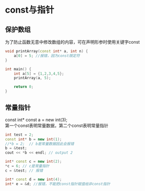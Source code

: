 # const与指针

## 保护数组  

为了防止函数无意中修改数组的内容，可在声明形参时使用关键字const  

```c++
void printArray(const int* a, int n) {
    a[0] = 5; //报错，因为const限定符
}

int main() {
    int a[5] = {1,2,3,4,5};
    printArray(a, 5);

    return 0;
}
```

## 常量指针  

const int* const a = new int(3);  
第一个const表明常量数据，第二个const表明常量指针  

```c++
int test = 2;
const int* b = new int(1);
//*b = 2;  // b是常量数据因此会报错
b = &test;
cout << *b << endl; // output 2

int* const c = new int(2);
*c = 6; // c是常量指针
c = &test; // 报错
```

```c++
int* const d = new int(4);
int* e = &d; //报错，不能把const指针赋值给非const指针
```

## 